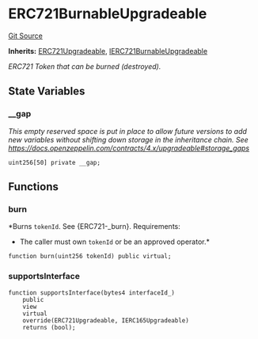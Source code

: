 # ERC721BurnableUpgradeable
[Git Source](https://github.com/ContractLabs/foundry-bountykinds-contract/blob/67e6855d3beabdf242cc0b51d9e53b087a5235b9/src/oz-custom/oz-upgradeable/token/ERC721/extensions/ERC721BurnableUpgradeable.sol)

**Inherits:**
[ERC721Upgradeable](/src/oz-custom/oz-upgradeable/token/ERC721/ERC721Upgradeable.sol/abstract.ERC721Upgradeable.md), [IERC721BurnableUpgradeable](/src/oz-custom/oz-upgradeable/token/ERC20/extensions/ERC20BurnableUpgradeable.sol/interface.IERC721BurnableUpgradeable.md)

*ERC721 Token that can be burned (destroyed).*


## State Variables
### __gap
*This empty reserved space is put in place to allow future versions
to add new
variables without shifting down storage in the inheritance chain.
See https://docs.openzeppelin.com/contracts/4.x/upgradeable#storage_gaps*


```solidity
uint256[50] private __gap;
```


## Functions
### burn

*Burns `tokenId`. See {ERC721-_burn}.
Requirements:
- The caller must own `tokenId` or be an approved operator.*


```solidity
function burn(uint256 tokenId) public virtual;
```

### supportsInterface


```solidity
function supportsInterface(bytes4 interfaceId_)
    public
    view
    virtual
    override(ERC721Upgradeable, IERC165Upgradeable)
    returns (bool);
```

